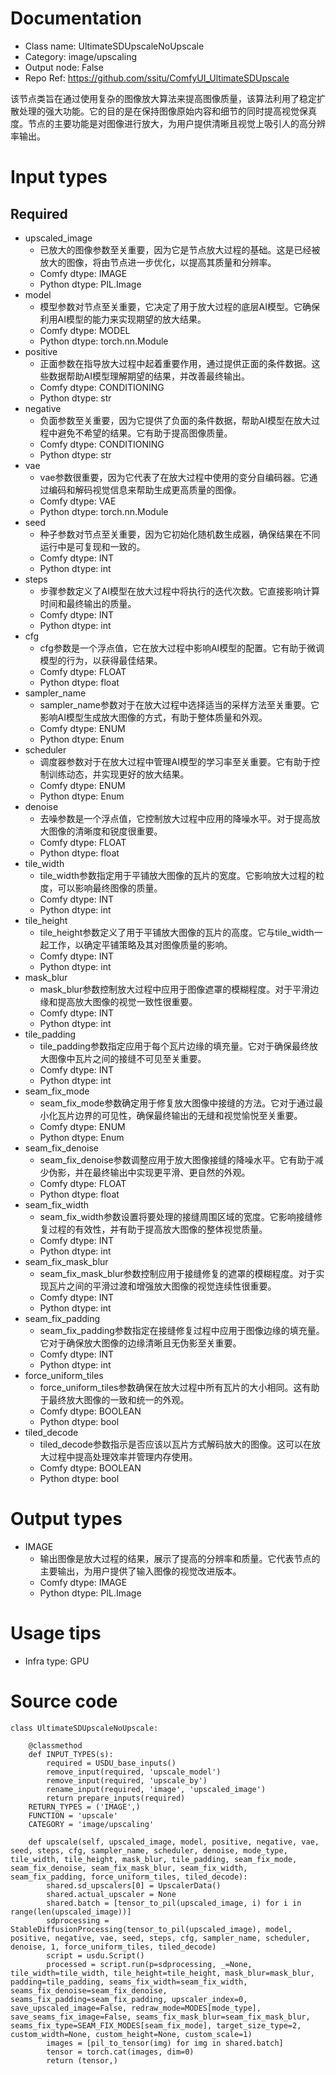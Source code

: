 # Documentation
- Class name: UltimateSDUpscaleNoUpscale
- Category: image/upscaling
- Output node: False
- Repo Ref: https://github.com/ssitu/ComfyUI_UltimateSDUpscale

该节点类旨在通过使用复杂的图像放大算法来提高图像质量，该算法利用了稳定扩散处理的强大功能。它的目的是在保持图像原始内容和细节的同时提高视觉保真度。节点的主要功能是对图像进行放大，为用户提供清晰且视觉上吸引人的高分辨率输出。

# Input types
## Required
- upscaled_image
    - 已放大的图像参数至关重要，因为它是节点放大过程的基础。这是已经被放大的图像，将由节点进一步优化，以提高其质量和分辨率。
    - Comfy dtype: IMAGE
    - Python dtype: PIL.Image
- model
    - 模型参数对节点至关重要，它决定了用于放大过程的底层AI模型。它确保利用AI模型的能力来实现期望的放大结果。
    - Comfy dtype: MODEL
    - Python dtype: torch.nn.Module
- positive
    - 正面参数在指导放大过程中起着重要作用，通过提供正面的条件数据。这些数据帮助AI模型理解期望的结果，并改善最终输出。
    - Comfy dtype: CONDITIONING
    - Python dtype: str
- negative
    - 负面参数至关重要，因为它提供了负面的条件数据，帮助AI模型在放大过程中避免不希望的结果。它有助于提高图像质量。
    - Comfy dtype: CONDITIONING
    - Python dtype: str
- vae
    - vae参数很重要，因为它代表了在放大过程中使用的变分自编码器。它通过编码和解码视觉信息来帮助生成更高质量的图像。
    - Comfy dtype: VAE
    - Python dtype: torch.nn.Module
- seed
    - 种子参数对节点至关重要，因为它初始化随机数生成器，确保结果在不同运行中是可复现和一致的。
    - Comfy dtype: INT
    - Python dtype: int
- steps
    - 步骤参数定义了AI模型在放大过程中将执行的迭代次数。它直接影响计算时间和最终输出的质量。
    - Comfy dtype: INT
    - Python dtype: int
- cfg
    - cfg参数是一个浮点值，它在放大过程中影响AI模型的配置。它有助于微调模型的行为，以获得最佳结果。
    - Comfy dtype: FLOAT
    - Python dtype: float
- sampler_name
    - sampler_name参数对于在放大过程中选择适当的采样方法至关重要。它影响AI模型生成放大图像的方式，有助于整体质量和外观。
    - Comfy dtype: ENUM
    - Python dtype: Enum
- scheduler
    - 调度器参数对于在放大过程中管理AI模型的学习率至关重要。它有助于控制训练动态，并实现更好的放大结果。
    - Comfy dtype: ENUM
    - Python dtype: Enum
- denoise
    - 去噪参数是一个浮点值，它控制放大过程中应用的降噪水平。对于提高放大图像的清晰度和锐度很重要。
    - Comfy dtype: FLOAT
    - Python dtype: float
- tile_width
    - tile_width参数指定用于平铺放大图像的瓦片的宽度。它影响放大过程的粒度，可以影响最终图像的质量。
    - Comfy dtype: INT
    - Python dtype: int
- tile_height
    - tile_height参数定义了用于平铺放大图像的瓦片的高度。它与tile_width一起工作，以确定平铺策略及其对图像质量的影响。
    - Comfy dtype: INT
    - Python dtype: int
- mask_blur
    - mask_blur参数控制放大过程中应用于图像遮罩的模糊程度。对于平滑边缘和提高放大图像的视觉一致性很重要。
    - Comfy dtype: INT
    - Python dtype: int
- tile_padding
    - tile_padding参数指定应用于每个瓦片边缘的填充量。它对于确保最终放大图像中瓦片之间的接缝不可见至关重要。
    - Comfy dtype: INT
    - Python dtype: int
- seam_fix_mode
    - seam_fix_mode参数确定用于修复放大图像中接缝的方法。它对于通过最小化瓦片边界的可见性，确保最终输出的无缝和视觉愉悦至关重要。
    - Comfy dtype: ENUM
    - Python dtype: Enum
- seam_fix_denoise
    - seam_fix_denoise参数调整应用于放大图像接缝的降噪水平。它有助于减少伪影，并在最终输出中实现更平滑、更自然的外观。
    - Comfy dtype: FLOAT
    - Python dtype: float
- seam_fix_width
    - seam_fix_width参数设置将要处理的接缝周围区域的宽度。它影响接缝修复过程的有效性，并有助于提高放大图像的整体视觉质量。
    - Comfy dtype: INT
    - Python dtype: int
- seam_fix_mask_blur
    - seam_fix_mask_blur参数控制应用于接缝修复的遮罩的模糊程度。对于实现瓦片之间的平滑过渡和增强放大图像的视觉连续性很重要。
    - Comfy dtype: INT
    - Python dtype: int
- seam_fix_padding
    - seam_fix_padding参数指定在接缝修复过程中应用于图像边缘的填充量。它对于确保放大图像的边缘清晰且无伪影至关重要。
    - Comfy dtype: INT
    - Python dtype: int
- force_uniform_tiles
    - force_uniform_tiles参数确保在放大过程中所有瓦片的大小相同。这有助于最终放大图像的一致和统一的外观。
    - Comfy dtype: BOOLEAN
    - Python dtype: bool
- tiled_decode
    - tiled_decode参数指示是否应该以瓦片方式解码放大的图像。这可以在放大过程中提高处理效率并管理内存使用。
    - Comfy dtype: BOOLEAN
    - Python dtype: bool

# Output types
- IMAGE
    - 输出图像是放大过程的结果，展示了提高的分辨率和质量。它代表节点的主要输出，为用户提供了输入图像的视觉改进版本。
    - Comfy dtype: IMAGE
    - Python dtype: PIL.Image

# Usage tips
- Infra type: GPU

# Source code
```
class UltimateSDUpscaleNoUpscale:

    @classmethod
    def INPUT_TYPES(s):
        required = USDU_base_inputs()
        remove_input(required, 'upscale_model')
        remove_input(required, 'upscale_by')
        rename_input(required, 'image', 'upscaled_image')
        return prepare_inputs(required)
    RETURN_TYPES = ('IMAGE',)
    FUNCTION = 'upscale'
    CATEGORY = 'image/upscaling'

    def upscale(self, upscaled_image, model, positive, negative, vae, seed, steps, cfg, sampler_name, scheduler, denoise, mode_type, tile_width, tile_height, mask_blur, tile_padding, seam_fix_mode, seam_fix_denoise, seam_fix_mask_blur, seam_fix_width, seam_fix_padding, force_uniform_tiles, tiled_decode):
        shared.sd_upscalers[0] = UpscalerData()
        shared.actual_upscaler = None
        shared.batch = [tensor_to_pil(upscaled_image, i) for i in range(len(upscaled_image))]
        sdprocessing = StableDiffusionProcessing(tensor_to_pil(upscaled_image), model, positive, negative, vae, seed, steps, cfg, sampler_name, scheduler, denoise, 1, force_uniform_tiles, tiled_decode)
        script = usdu.Script()
        processed = script.run(p=sdprocessing, _=None, tile_width=tile_width, tile_height=tile_height, mask_blur=mask_blur, padding=tile_padding, seams_fix_width=seam_fix_width, seams_fix_denoise=seam_fix_denoise, seams_fix_padding=seam_fix_padding, upscaler_index=0, save_upscaled_image=False, redraw_mode=MODES[mode_type], save_seams_fix_image=False, seams_fix_mask_blur=seam_fix_mask_blur, seams_fix_type=SEAM_FIX_MODES[seam_fix_mode], target_size_type=2, custom_width=None, custom_height=None, custom_scale=1)
        images = [pil_to_tensor(img) for img in shared.batch]
        tensor = torch.cat(images, dim=0)
        return (tensor,)
```